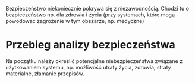 Bezpieczeństwo niekoniecznie pokrywa się z niezawodnością. Chodzi tu o bezpieczeństwo np. dla zdrowia i życia (przy systemach, które mogą powodować zagrożenie w tym obszarze, np. medyczne)

# Przebieg analizy bezpieczeństwa
Na początku należy określić potencjalne niebezpieczeństwa związane z użytkowaniem systemu, np. możliwość utraty życia, zdrowia, straty materialne, złamanie przepisów.